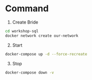 # Command

1. Create Bride

```bash
cd workshop-sql
docker network create our-network
```

2. Start

```bash
docker-compose up -d --force-recreate
```

3. Stop

```bash
docker-compose down -v
```
